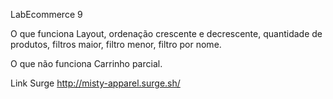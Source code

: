 LabEcommerce 9

O que funciona
Layout, ordenação crescente e decrescente, quantidade de produtos, filtros maior, filtro menor, filtro por nome.

O que não funciona
Carrinho parcial.

Link Surge
http://misty-apparel.surge.sh/

